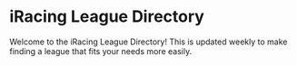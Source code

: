 # iRacing League Directory

Welcome to the iRacing League Directory! This is updated weekly to make finding a league that fits your needs more easily.


